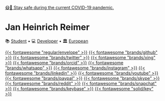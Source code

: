 ---
---

[😷📏 Stay safe during the current COVID-19 pandemic.](https://zusammengegencorona.de/en/)

# Jan Heinrich Reimer

📚 [Student](https://www.informatik.uni-halle.de/ "Martin Luther University Halle-Wittenberg") • 
💻 [Developer](https://reimer.software "Reimer Software") • 
🏛️ [European](https://europa.eu/european-union/about-eu/eu-in-brief/ "The European Union")

[{{< fontawesome "regular/envelope" >}}](mailto:mail@heinrichreimer.com "E-Mail")
[{{< fontawesome "brands/github" >}}](https://github.com/heinrichreimer/ "GitHub")
[{{< fontawesome "brands/twitter" >}}](https://twitter.com/H1iReimer/ "Twitter")
[{{< fontawesome "brands/xing" >}}](https://www.xing.com/profile/JanHeinrich_Reimer/ "XING")
[{{< fontawesome "brands/orcid" >}}](https://orcid.org/0000-0003-1992-8696 "ORCiD")
[{{< fontawesome "brands/whatsapp" >}}](https://api.whatsapp.com/send/?phone=491749273954 "WhatsApp")
[{{< fontawesome "brands/instagram" >}}](https://www.instagram.com/heinrichreimer/ "Instagram")
[{{< fontawesome "brands/linkedin" >}}](https://www.linkedin.com/in/heinrichreimer/ "LinkedIn")
[{{< fontawesome "brands/youtube" >}}](https://www.youtube.com/channel/UCzWfR3P8Zz65zmsSi-1ynfw/ "YouTube")
[{{< fontawesome "brands/paypal" >}}](https://paypal.me/HeinrichReimer/ "PayPal")
[{{< fontawesome "brands/skype" >}}](https://join.skype.com/invite/ghNxkLOVu8dQ/ "Skype")
[{{< fontawesome "brands/reddit" >}}](https://www.reddit.com/user/H1iReimer/ "Reddit")
[{{< fontawesome "brands/snapchat" >}}](https://www.snapchat.com/add/heinrichreimer/ "Snapchat")
[{{< fontawesome "brands/keybase" >}}](https://keybase.io/heinrichreimer/ "Keybase")
[{{< fontawesome "solid/key" >}}](https://keybase.io/heinrichreimer/pgp_keys.asc "PGP key")
